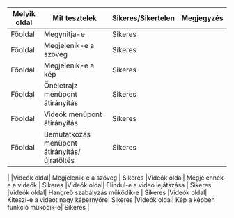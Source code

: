 | Melyik oldal | Mit tesztelek | Sikeres/Sikertelen | Megjegyzés |
|--------------|---------------|--------------------|------------|
|Főoldal|Megynitja-e|Sikeres|
|Főoldal|Megjelenik-e a szöveg| Sikeres|
|Főoldal|Megjelenik-e a kép|Sikeres|
|Főoldal|Önéletrajz menüpont átirányítás|Sikeres|
|Főoldal|Videók menüpont átirányítás| Sikeres
|Főoldal|Bemutatkozás menüpont átirányítás/újratöltés| Sikeres
|
|Videók oldal| Megjelenik-e a szöveg | Sikeres
|Videók oldal| Megjelennek-e a videók | Sikeres
|Videók oldal| Elindul-e a videó lejátszása | Sikeres
|Videók oldal| Hangreő szabályzás működik-e | Sikeres
|Videók oldal| Kiteszi-e a videót nagy képernyőre| Sikeres
|Videók oldal| Kép a képben funkció működik-e| Sikeres
|

